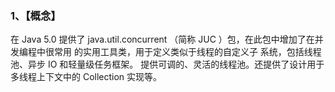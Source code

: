 ### 1、【概念】
在 Java 5.0 提供了 java.util.concurrent （简称
JUC ）包，在此包中增加了在并发编程中很常用
的实用工具类，用于定义类似于线程的自定义子
系统，包括线程池、异步 IO 和轻量级任务框架。
提供可调的、灵活的线程池。还提供了设计用于
多线程上下文中的 Collection 实现等。
